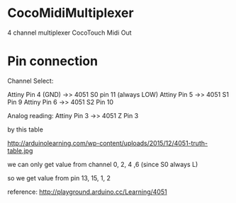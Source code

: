 # CocoMidiMultiplexer

4 channel multiplexer CocoTouch Midi Out

# Pin connection

Channel Select:

Attiny Pin 4 (GND) ->> 4051 S0 pin 11 (always LOW)
Attiny Pin 5 ->> 4051 S1 Pin 9
Attiny Pin 6 ->> 4051 S2 Pin 10

Analog reading:
Attiny Pin 3 ->> 4051 Z Pin 3

by this table 

http://arduinolearning.com/wp-content/uploads/2015/12/4051-truth-table.jpg

we can only get value from channel 0, 2, 4 ,6 (since S0 always L)

so we get value from pin 13, 15, 1, 2

reference: http://playground.arduino.cc/Learning/4051
